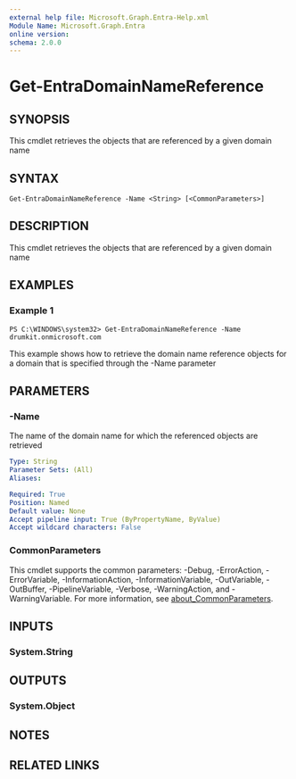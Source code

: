 ```yaml
---
external help file: Microsoft.Graph.Entra-Help.xml
Module Name: Microsoft.Graph.Entra
online version:
schema: 2.0.0
---
```


# Get-EntraDomainNameReference

## SYNOPSIS
This cmdlet retrieves the objects that are referenced by a given domain name

## SYNTAX

```
Get-EntraDomainNameReference -Name <String> [<CommonParameters>]
```

## DESCRIPTION
This cmdlet retrieves the objects that are referenced by a given domain name

## EXAMPLES

### Example 1
```
PS C:\WINDOWS\system32> Get-EntraDomainNameReference -Name drumkit.onmicrosoft.com
```

This example shows how to retrieve the domain name reference objects for a domain that is specified through the -Name parameter

## PARAMETERS

### -Name
The name of the domain name for which the referenced objects are retrieved

```yaml
Type: String
Parameter Sets: (All)
Aliases:

Required: True
Position: Named
Default value: None
Accept pipeline input: True (ByPropertyName, ByValue)
Accept wildcard characters: False
```

### CommonParameters
This cmdlet supports the common parameters: -Debug, -ErrorAction, -ErrorVariable, -InformationAction, -InformationVariable, -OutVariable, -OutBuffer, -PipelineVariable, -Verbose, -WarningAction, and -WarningVariable. For more information, see [about_CommonParameters](http://go.microsoft.com/fwlink/?LinkID=113216).

## INPUTS

### System.String
## OUTPUTS

### System.Object
## NOTES

## RELATED LINKS
